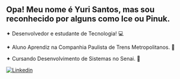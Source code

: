 ## Opa! Meu nome é Yuri Santos, mas sou reconhecido por alguns como Ice ou Pinuk.

✦ Desenvolvedor e estudante de Tecnologia! 💻

✦ Aluno Aprendiz na Companhia Paulista de Trens Metropolitanos. 🚈

✦ Cursando Desenvolvimento de Sistemas no Senai. 🏫

[![Linkedin](https://img.shields.io/badge/LinkedIn-0077B5?style=for-the-badge&logo=linkedin&logoColor=white)](https://www.linkedin.com/in/yuri-santos-da-silva-94696a335/)

